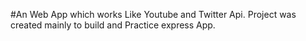 #An Web App which works Like Youtube and Twitter Api. Project was created mainly to build and Practice express App.
